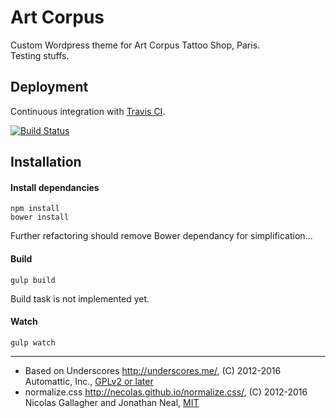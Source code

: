 Art Corpus
==========

Custom Wordpress theme for Art Corpus Tattoo Shop, Paris.  
Testing stuffs.

## Deployment
Continuous integration with [Travis CI](https://travis-ci.org).  

[![Build Status](https://travis-ci.org/oussla/artcorpus.svg?branch=master)](https://travis-ci.org/oussla/artcorpus)

## Installation
#### Install dependancies
```
npm install 
bower install
```
Further refactoring should remove Bower dependancy for simplification... 

#### Build 
```
gulp build
```
Build task is not implemented yet. 

#### Watch 
```
gulp watch
```


---
* Based on Underscores http://underscores.me/, (C) 2012-2016 Automattic, Inc., [GPLv2 or later](https://www.gnu.org/licenses/gpl-2.0.html)
* normalize.css http://necolas.github.io/normalize.css/, (C) 2012-2016 Nicolas Gallagher and Jonathan Neal, [MIT](http://opensource.org/licenses/MIT)